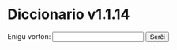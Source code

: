 # Diccionario v1.1.14

<form id="dictionaryForm" onsubmit ="fetchDefinition(event)">
        <label for="word">Enigu vorton:</label>
        <input type="text" id="word" name="word" required />
        <button type="submit">Serĉi</button>
</form>
<div id="definition"></div>

<script src="https://cdnjs.cloudflare.com/ajax/libs/PapaParse/5.3.0/papaparse.min.js" > </script>
